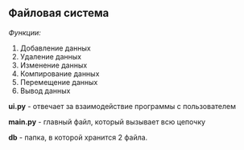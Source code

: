 ## Файловая система
*Функции:*
1. Добавление данных
2. Удаление данных
3. Изменение данных
4. Компирование данных
5. Перемещение данных
6. Вывод данных

**ui.py** - отвечает за взаимодействие программы с пользователем

**main.py** - главный файл, который вызывает всю цепочку

**db** - папка, в которой хранится 2 файла.
